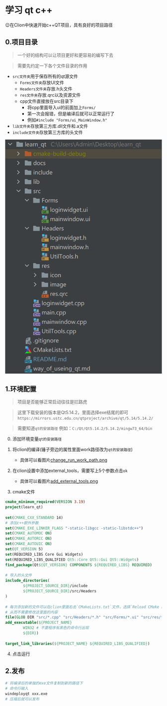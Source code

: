# 学习 qt c++
😉在Clion中快速开始c++QT项目，具有良好的项目路径

## 0.项目目录

> 一个好的结构可以让项目更好和更容易的编写下去

> 需要先约定一下各个文件目录的作用

- `src文件夹`用于保存所有的qt源文件
    - `Forms文件夹`存放UI文件
    - `Headers文件夹`存放.h头文件
    - `res文件夹`存放.qrc以及资源文件
    - cpp文件直接放在src目录下
        - 将cpp里面导入ui的前面加上`Forms/`
        - 第一次会报错，但是编译后就可以正常运行了
        - 例如`#include "Forms/ui_MainWindow.h"`
- `lib文件夹`存放第三方库.dll文件和.a文件
- `include文件夹`存放第三方库的头文件

![项目目录](./docs/project_directory.png)

## 1.环境配置

> 项目是否能够正常启动往往是拦路虎

> 这里下载安装的版本是Qt5.14.2，里面选择exe结尾的即可
> `https://mirrors.ustc.edu.cn/qtproject/archive/qt/5.14/5.14.2/`

> 需要知道`qt的安装路径`
> 例如：`C:/Qt/Qt5.14.2/5.14.2/mingw73_64/bin`

0. 添加环境变量`qt的安装路径`
1. 将clion的编译(锤子旁边的属性里面work路径改为`qt的安装路径`)
    - 具体可以看图片[change_run_work_path.png](./docs/change_run_work_path.png)
2. 在clion设置中添加external_tools，需要写上5个参数点击`ok`
    - 具体可以看图片[add_external_tools.png](./docs/add_external_tools.png)

3. cmake文件

```cmake
cmake_minimum_required(VERSION 3.19)
project(learn_qt)

set(CMAKE_CXX_STANDARD 14)
# 添加c++额外参数
set(CMAKE_EXE_LINKER_FLAGS "-static-libgcc -static-libstdc++")
set(CMAKE_AUTOMOC ON)
set(CMAKE_AUTORCC ON)
set(CMAKE_AUTOUIC ON)
set(QT_VERSION 5)
set(REQUIRED_LIBS Core Gui Widgets)
set(REQUIRED_LIBS_QUALIFIED Qt5::Core Qt5::Gui Qt5::Widgets)
find_package(Qt${QT_VERSION} COMPONENTS ${REQUIRED_LIBS} REQUIRED)

# 导入的头文件
include_directories(
        ${PROJECT_SOURCE_DIR}/include
        ${PROJECT_SOURCE_DIR}/src/Headers
)

# 每次添加新的文件可以在clion里面右击`CMakeLists.txt`文件，选择`Reload CMake Project`
# 从而不需要修改这里面的内容
file(GLOB DIR "src/*.cpp" "src/Headers/*.h" "src/Forms/*.ui" "src/res/*.qrc")
add_executable(${PROJECT_NAME}
        WIN32 # 不要程序有黑色的命令行出现
        ${DIR})

target_link_libraries(${PROJECT_NAME} ${REQUIRED_LIBS_QUALIFIED})
```

4. 点击运行

## 2.发布

```bash
# 将编译后的单独的exe文件复制到新的路径下
# 命令行输入
windeployqt xxx.exe
# 压缩后就可以发布
```